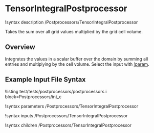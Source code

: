 # TensorIntegralPostprocessor

!syntax description /Postprocessors/TensorIntegralPostprocessor

Takes the sum over all grid values multiplied by the grid cell volume.

## Overview

Integrates the values in a scalar buffer over the domain by summing all entries and multiplying by
the cell volume. Select the input with
[!param](/Postprocessors/TensorIntegralPostprocessor/buffer).

## Example Input File Syntax

!listing test/tests/postprocessors/postprocessors.i block=Postprocessors/int_c

!syntax parameters /Postprocessors/TensorIntegralPostprocessor

!syntax inputs /Postprocessors/TensorIntegralPostprocessor

!syntax children /Postprocessors/TensorIntegralPostprocessor
